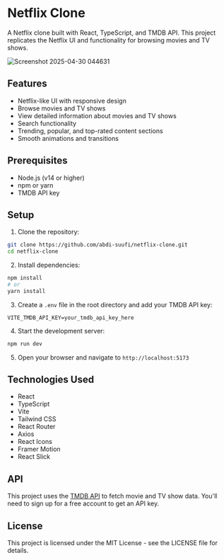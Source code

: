 # Netflix Clone

A Netflix clone built with React, TypeScript, and TMDB API. This project replicates the Netflix UI and functionality for browsing movies and TV shows.

![Screenshot 2025-04-30 044631](https://github.com/user-attachments/assets/dcc187cd-51e1-46bb-bf21-9064858fc66e)

## Features

- Netflix-like UI with responsive design
- Browse movies and TV shows
- View detailed information about movies and TV shows
- Search functionality
- Trending, popular, and top-rated content sections
- Smooth animations and transitions

## Prerequisites

- Node.js (v14 or higher)
- npm or yarn
- TMDB API key

## Setup

1. Clone the repository:
```bash
git clone https://github.com/abdi-suufi/netflix-clone.git
cd netflix-clone
```

2. Install dependencies:
```bash
npm install
# or
yarn install
```

3. Create a `.env` file in the root directory and add your TMDB API key:
```
VITE_TMDB_API_KEY=your_tmdb_api_key_here
```

4. Start the development server:
```bash
npm run dev
```

5. Open your browser and navigate to `http://localhost:5173`

## Technologies Used

- React
- TypeScript
- Vite
- Tailwind CSS
- React Router
- Axios
- React Icons
- Framer Motion
- React Slick

## API

This project uses the [TMDB API](https://www.themoviedb.org/documentation/api) to fetch movie and TV show data. You'll need to sign up for a free account to get an API key.

## License

This project is licensed under the MIT License - see the LICENSE file for details.
